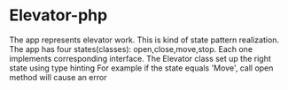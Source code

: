 # Elevator-php
The app represents elevator work. This is kind of state pattern realization.
The app has four states(classes): open,close,move,stop. Each one implements corresponding interface.
The Elevator class set up the right state using type hinting
For example if the state equals 'Move', call open method will cause an error 
